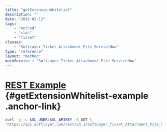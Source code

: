 ```yaml
---
title: "getExtensionWhitelist"
description: ""
date: "2018-02-12"
tags:
    - "method"
    - "sldn"
    - "Ticket"
classes:
    - "SoftLayer_Ticket_Attachment_File_ServiceNow"
type: "reference"
layout: "method"
mainService : "SoftLayer_Ticket_Attachment_File_ServiceNow"
---
```


# [REST Example](#getExtensionWhitelist-example) <a href="/article/rest/"><i class="fas fa-question"></i></a> {#getExtensionWhitelist-example .anchor-link} 
```bash
curl -g -u $SL_USER:$SL_APIKEY -X GET \
'https://api.softlayer.com/rest/v3.1/SoftLayer_Ticket_Attachment_File_ServiceNow/getExtensionWhitelist'
```
